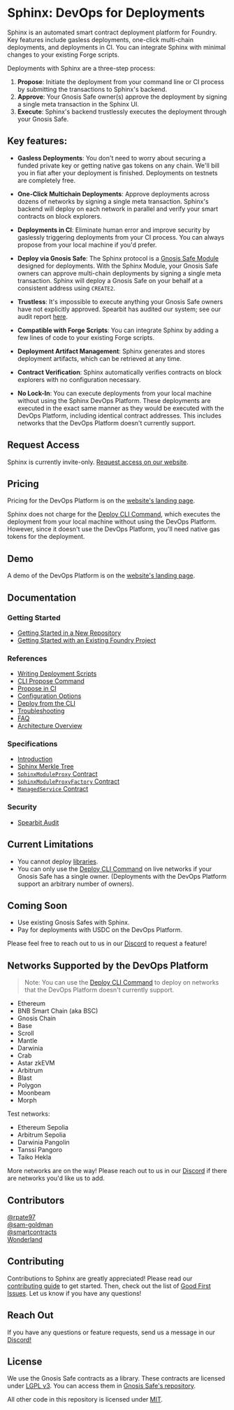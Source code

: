 # Sphinx: DevOps for Deployments

Sphinx is an automated smart contract deployment platform for Foundry. Key features include gasless deployments, one-click multi-chain deployments, and deployments in CI. You can integrate Sphinx with minimal changes to your existing Forge scripts.

Deployments with Sphinx are a three-step process:
1. **Propose**: Initiate the deployment from your command line or CI process by submitting the transactions to Sphinx's backend.
2. **Approve**: Your Gnosis Safe owner(s) approve the deployment by signing a single meta transaction in the Sphinx UI.
3. **Execute**: Sphinx's backend trustlessly executes the deployment through your Gnosis Safe.

## Key features:

* **Gasless Deployments**: You don't need to worry about securing a funded private key or getting native gas tokens on any chain. We'll bill you in fiat after your deployment is finished. Deployments on testnets are completely free.

* **One-Click Multichain Deployments**: Approve deployments across dozens of networks by signing a single meta transaction. Sphinx's backend will deploy on each network in parallel and verify your smart contracts on block explorers.

* **Deployments in CI**: Eliminate human error and improve security by gaslessly triggering deployments from your CI process. You can always propose from your local machine if you'd prefer.

* **Deploy via Gnosis Safe**: The Sphinx protocol is a [Gnosis Safe Module](https://docs.safe.global/safe-smart-account/modules) designed for deployments. With the Sphinx Module, your Gnosis Safe owners can approve multi-chain deployments by signing a single meta transaction. Sphinx will deploy a Gnosis Safe on your behalf at a consistent address using `CREATE2`.

* **Trustless**: It's impossible to execute anything your Gnosis Safe owners have not explicitly approved. Spearbit has audited our system; see our audit report [here](https://github.com/hujw77/sphinx/blob/main/audit/spearbit.pdf).

* **Compatible with Forge Scripts**: You can integrate Sphinx by adding a few lines of code to your existing Forge scripts.

* **Deployment Artifact Management**: Sphinx generates and stores deployment artifacts, which can be retrieved at any time.

* **Contract Verification**: Sphinx automatically verifies contracts on block explorers with no configuration necessary.

* **No Lock-In**: You can execute deployments from your local machine without using the Sphinx DevOps Platform. These deployments are executed in the exact same manner as they would be executed with the DevOps Platform, including identical contract addresses. This includes networks that the DevOps Platform doesn't currently support.

## Request Access

Sphinx is currently invite-only. [Request access on our website](https://sphinx.dev).

## Pricing

Pricing for the DevOps Platform is on the [website's landing page](https://sphinx.dev).

Sphinx does not charge for the [Deploy CLI Command](https://github.com/hujw77/sphinx/blob/main/docs/cli-deploy.md), which executes the deployment from your local machine without using the DevOps Platform. However, since it doesn't use the DevOps Platform, you'll need native gas tokens for the deployment.

## Demo

A demo of the DevOps Platform is on the [website's landing page](https://sphinx.dev).

## Documentation

### Getting Started

- [Getting Started in a New Repository](https://github.com/hujw77/sphinx/blob/main/docs/cli-quickstart.md)
- [Getting Started with an Existing Foundry Project](https://github.com/hujw77/sphinx/blob/main/docs/cli-existing-project.md)

### References

- [Writing Deployment Scripts](https://github.com/hujw77/sphinx/blob/main/docs/writing-scripts.md)
- [CLI Propose Command](https://github.com/hujw77/sphinx/blob/main/docs/cli-propose.md)
- [Propose in CI](https://github.com/hujw77/sphinx/blob/main/docs/ci-proposals.md)
- [Configuration Options](https://github.com/hujw77/sphinx/blob/main/docs/configuration-options.md)
- [Deploy from the CLI](https://github.com/hujw77/sphinx/blob/main/docs/cli-deploy.md)
- [Troubleshooting](https://github.com/hujw77/sphinx/blob/main/docs/troubleshooting-guide.md)
- [FAQ](https://github.com/hujw77/sphinx/blob/main/docs/faq.md)
- [Architecture Overview](https://github.com/hujw77/sphinx/blob/main/docs/architecture-overview.md)

### Specifications

- [Introduction](https://github.com/hujw77/sphinx/blob/develop/specs/introduction.md)
- [Sphinx Merkle Tree](https://github.com/hujw77/sphinx/blob/develop/specs/merkle-tree.md)
- [`SphinxModuleProxy` Contract](https://github.com/hujw77/sphinx/blob/develop/specs/sphinx-module-proxy.md)
- [`SphinxModuleProxyFactory` Contract](https://github.com/hujw77/sphinx/blob/develop/specs/sphinx-module-proxy-factory.md)
- [`ManagedService` Contract](https://github.com/hujw77/sphinx/blob/develop/specs/managed-service.md)

### Security

- [Spearbit Audit](https://github.com/hujw77/sphinx/blob/main/audit/spearbit.pdf)

## Current Limitations

- You cannot deploy [libraries](https://docs.soliditylang.org/en/v0.8.24/contracts.html#libraries).
- You can only use the [Deploy CLI Command](https://github.com/hujw77/sphinx/blob/main/docs/cli-deploy.md) on live networks if your Gnosis Safe has a single owner. (Deployments with the DevOps Platform support an arbitrary number of owners).

## Coming Soon

- Use existing Gnosis Safes with Sphinx.
- Pay for deployments with USDC on the DevOps Platform.

Please feel free to reach out to us in our [Discord](https://discord.gg/7Gc3DK33Np) to request a feature!

## Networks Supported by the DevOps Platform

> Note: You can use the [Deploy CLI Command](https://github.com/hujw77/sphinx/blob/main/docs/cli-deploy.md) to deploy on networks that the DevOps Platform doesn't currently support.

- Ethereum
- BNB Smart Chain (aka BSC)
- Gnosis Chain
- Base
- Scroll
- Mantle
- Darwinia
- Crab
- Astar zkEVM
- Arbitrum
- Blast
- Polygon
- Moonbeam
- Morph

Test networks:

- Ethereum Sepolia
- Arbitrum Sepolia
- Darwinia Pangolin
- Tanssi Pangoro
- Taiko Hekla

More networks are on the way! Please reach out to us in our [Discord](https://discord.gg/7Gc3DK33Np) if there are networks you'd like us to add.

## Contributors

[@rpate97](https://github.com/RPate97)\
[@sam-goldman](https://github.com/sam-goldman)\
[@smartcontracts](https://github.com/smartcontracts)\
[Wonderland](https://defi.sucks/)

## Contributing

Contributions to Sphinx are greatly appreciated! Please read our [contributing guide](https://github.com/hujw77/sphinx/blob/main/CONTRIBUTING.md) to get started. Then, check out the list of [Good First Issues](https://github.com/hujw77/sphinx/contribute). Let us know if you have any questions!

## Reach Out

If you have any questions or feature requests, send us a message in our [Discord!](https://discord.gg/7Gc3DK33Np)

## License

We use the Gnosis Safe contracts as a library. These contracts are licensed under [LGPL v3](https://github.com/safe-global/safe-contracts/blob/main/LICENSE). You can access them in [Gnosis Safe's repository](https://github.com/safe-global/safe-contracts).

All other code in this repository is licensed under [MIT](https://github.com/hujw77/sphinx/blob/develop/LICENSE).
